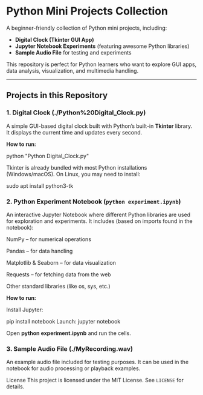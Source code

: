 # Python Mini Projects Collection

A beginner-friendly collection of Python mini projects, including:

- **Digital Clock (Tkinter GUI App)**  
- **Jupyter Notebook Experiments** (featuring awesome Python libraries)  
- **Sample Audio File** for testing and experiments  

This repository is perfect for Python learners who want to explore GUI apps, data analysis, visualization, and multimedia handling.

---

## Projects in this Repository

### 1. Digital Clock (./Python%20Digital_Clock.py)
A simple GUI-based digital clock built with Python’s built-in **Tkinter** library.  
It displays the current time and updates every second.

**How to run:**

python "Python Digital_Clock.py"

Tkinter is already bundled with most Python installations (Windows/macOS).
On Linux, you may need to install:

sudo apt install python3-tk

### 2. Python Experiment Notebook (`python experiment.ipynb`)
An interactive Jupyter Notebook where different Python libraries are used for exploration and experiments.
It includes (based on imports found in the notebook):

NumPy – for numerical operations

Pandas – for data handling

Matplotlib & Seaborn – for data visualization

Requests – for fetching data from the web

Other standard libraries (like os, sys, etc.)

**How to run:**

Install Jupyter:

pip install notebook
Launch:
jupyter notebook

Open **python experiment.ipynb** and run the cells.

### 3. Sample Audio File (./MyRecording.wav)
An example audio file included for testing purposes.
It can be used in the notebook for audio processing or playback examples.


License
This project is licensed under the MIT License.
See `LICENSE` for details.


